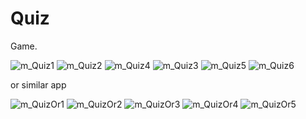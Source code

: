 # Quiz
Game.

![m_Quiz1](https://user-images.githubusercontent.com/60262104/168338175-60476179-0ce6-43d1-b55d-175a78271eed.png)
![m_Quiz2](https://user-images.githubusercontent.com/60262104/168338184-36d91926-08fd-438b-a0d1-d5076461ad7a.png)
![m_Quiz4](https://user-images.githubusercontent.com/60262104/168338196-9ecaa576-d7ed-4df9-a280-af0e3d322cc8.png)
![m_Quiz3](https://user-images.githubusercontent.com/60262104/168338201-285d6f0d-f70f-49b0-b4bc-975ed65f1db2.png)
![m_Quiz5](https://user-images.githubusercontent.com/60262104/168338212-562820a7-d322-4277-8748-52cf9ffaaeb8.png)
![m_Quiz6](https://user-images.githubusercontent.com/60262104/168338249-17a02fe9-35a4-4d84-8ae3-09bc7a6ff321.png)


or similar app

![m_QuizOr1](https://user-images.githubusercontent.com/60262104/168339650-b362b3bf-5a78-4b26-b5b0-9e36c8f32386.png)
![m_QuizOr2](https://user-images.githubusercontent.com/60262104/168339665-20a42a0c-30cf-4a8f-89b9-49983ae7fc1b.png)
![m_QuizOr3](https://user-images.githubusercontent.com/60262104/168339672-cc28da87-e666-490f-a85b-65214aeb6b99.png)
![m_QuizOr4](https://user-images.githubusercontent.com/60262104/168339682-84a19d0b-d8f5-49ca-8d2c-2e38caa97a80.png)
![m_QuizOr5](https://user-images.githubusercontent.com/60262104/168339693-f08d5dfe-901b-4145-bf31-2a9a22cefb33.png)

